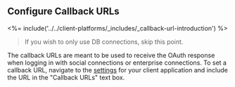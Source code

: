 ## Configure Callback URLs

<%= include('../../client-platforms/_includes/_callback-url-introduction') %>

> If you wish to only use DB connections, skip this point.

The callback URLs are meant to be used to receive the OAuth response when logging in with social connections or enterprise connections. To set a callback URL, navigate to the [settings](${uiAppSettingsURL}) for your client application and include the URL in the "Callback URLs" text box.